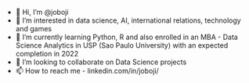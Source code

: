 - 👋 Hi, I’m @joboji
- 👀 I’m interested in data science, AI, international relations, technology and games
- 🌱 I’m currently learning Python, R and also enrolled in an MBA - Data Science Analytics in USP (Sao Paulo University) with an expected completion in 2022
- 💞️ I’m looking to collaborate on Data Science projects
- 📫 How to reach me - linkedin.com/in/joboji/

<!---
joboji/joboji is a ✨ special ✨ repository because its `README.md` (this file) appears on your GitHub profile.
You can click the Preview link to take a look at your changes.
--->
